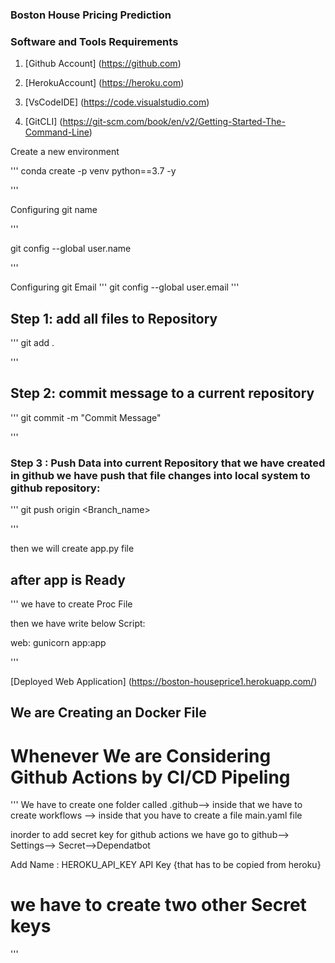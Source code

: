 ### Boston House Pricing Prediction


### Software and Tools Requirements

1. [Github Account] (https://github.com)

2. [HerokuAccount] (https://heroku.com)

3. [VsCodeIDE] (https://code.visualstudio.com)

4. [GitCLI] (https://git-scm.com/book/en/v2/Getting-Started-The-Command-Line)

Create a new environment

'''
conda create -p venv python==3.7 -y

'''

Configuring git name

'''

git config --global user.name 

'''

Configuring  git Email
'''
git config --global user.email 
'''

## Step 1:  add all files to Repository

'''
git add .

'''
## Step 2: commit message to a current repository

'''
git commit -m "Commit Message"

'''

### Step 3 : Push Data into current Repository that we have created in github we have push that file changes into local system to github repository:

'''
git push origin <Branch_name>

'''

then we will create app.py file 


## after app is Ready

'''
we have to create Proc File 

then we have write below Script:


web: gunicorn app:app

'''

[Deployed Web Application] (https://boston-houseprice1.herokuapp.com/)


## We are Creating an Docker File 

# Whenever We are Considering Github Actions by CI/CD Pipeling

'''
We have to create one folder called .github--> inside that we have to create workflows --> inside that 
you have to create a file main.yaml file


inorder to add secret key  for github actions we have go to github--> Settings--> Secret-->Dependatbot

Add Name : HEROKU_API_KEY
API Key {that has to be copied from heroku}

# we have to create two other Secret keys 




'''

